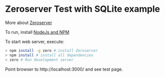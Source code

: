 # Zeroserver Test with SQLite example

More about [Zeroserver](https://zeroserver.io/?#getting-started)

To run, install [NodeJs and NPM](https://nodejs.org/en/download/)

To start web server, execute:

```bash
> npm install -g zero # install Zeroserver
> npm install # install all dependencies
> zero # Run development server
```

Point browser to http://localhost:3000/ and see test page.

